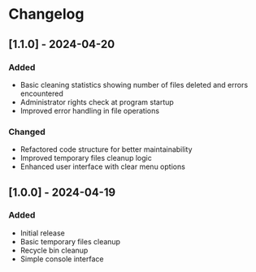 # Changelog

## [1.1.0] - 2024-04-20

### Added
- Basic cleaning statistics showing number of files deleted and errors encountered
- Administrator rights check at program startup
- Improved error handling in file operations

### Changed
- Refactored code structure for better maintainability
- Improved temporary files cleanup logic
- Enhanced user interface with clear menu options

## [1.0.0] - 2024-04-19

### Added
- Initial release
- Basic temporary files cleanup
- Recycle bin cleanup
- Simple console interface 
